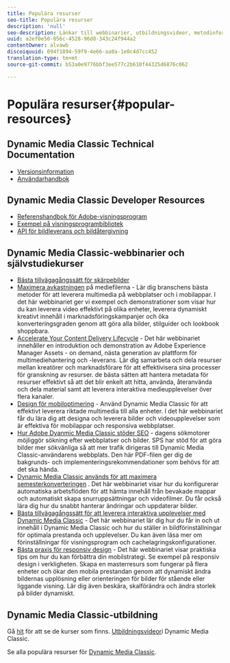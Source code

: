 ```yaml
---
title: Populära resurser
seo-title: Populära resurser
description: 'null'
seo-description: Länkar till webbinarier, utbildningsvideor, metodinformation och utvecklarresurser.
uuid: a2ef0e50-056c-4528-96d8-343c24f944a2
contentOwner: alvawb
discoiquuid: 094f1894-59f9-4e66-aa0a-1e0c4d7cc452
translation-type: tm+mt
source-git-commit: b53a0e9776bbf3ee577c2b610f44325d6876c062

---
```



# Populära resurser{#popular-resources}

## Dynamic Media Classic Technical Documentation

* [Versionsinformation](https://marketing.adobe.com/resources/help/en_US/s7/release_notes/index.html)
* [Användarhandbok](introduction.md)

## Dynamic Media Classic Developer Resources

* [Referenshandbok för Adobe-visningsprogram](https://marketing.adobe.com/resources/help/en_US/s7/viewers_ref/index.html)
* [Exempel på visningsprogrambibliotek](https://landing.adobe.com/en/na/dynamic-media/ctir-2755/live-demos.html)
* [API för bildleverans och bildåtergivning](https://marketing.adobe.com/resources/help/en_US/s7/is_ir_api/index.html)

## Dynamic Media Classic-webbinarier och självstudiekurser

* [Bästa tillvägagångssätt för skärpebilder](/help/assets/s7_sharpening_images.pdf)
* [Maximera avkastningen](https://adobecustomersuccess.adobeconnect.com/p5ar3hfrrec/?launcher=false&fcsContent=true&pbMode=normal&proto=true) på mediefilerna - Lär dig branschens bästa metoder för att leverera multimedia på webbplatser och i mobilappar. I det här webbinariet ger vi exempel och demonstrationer som visar hur du kan leverera video effektivt på olika enheter, leverera dynamiskt kreativt innehåll i marknadsföringskampanjer och öka konverteringsgraden genom att göra alla bilder, stilguider och lookbook shoppbara.
* [Accelerate Your Content Delivery Lifecycle](https://adobecustomersuccess.adobeconnect.com/p88ducm9pqv/) - Det här webbinariet innehåller en introduktion och demonstration av Adobe Experience Manager Assets - on demand, nästa generation av plattform för multimediehantering och -leverans. Lär dig samarbeta och dela resurser mellan kreatörer och marknadsförare för att effektivisera sina processer för granskning av resurser. de bästa sätten att hantera metadata för resurser effektivt så att det blir enkelt att hitta, använda, återanvända och dela material samt att leverera interaktiva medieupplevelser över flera kanaler.
* [Design för mobiloptimering](https://adobecustomersuccess.adobeconnect.com/p6oqd3wydif/?launcher=false&fcsContent=true&pbMode=normal&proto=true) - Använd Dynamic Media Classic för att effektivt leverera riktade multimedia till alla enheter. I det här webbinariet får du lära dig att designa och leverera bilder och videoupplevelser som är effektiva för mobilappar och responsiva webbplatser.
* [Hur Adobe Dyanmic Media Classic stöder SEO](/help/assets/s7_seo.pdf) - dagens sökmotorer möjliggör sökning efter webbplatser och bilder. SPS har stöd för att göra bilder mer sökvänliga så att mer trafik dirigeras till Dynamic Media Classic-användarens webbplats. Den här PDF-filen ger dig de bakgrunds- och implementeringsrekommendationer som behövs för att det ska hända.
* [Dynamic Media Classic används för att maximera semesterkonverteringen](https://adobecustomersuccess.adobeconnect.com/p32n1yr85c9/?proto=true) . Det här webbinariet visar hur du konfigurerar automatiska arbetsflöden för att hämta innehåll från bevakade mappar och automatiskt skapa snurruppsättningar och videofilmer. Du får också lära dig hur du snabbt hanterar ändringar och uppdaterar bilder.
* [Bästa tillvägagångssätt för att leverera interaktiva upplevelser med Dynamic Media Classic](https://seminars.adobeconnect.com/p7wb8ej3u6d/) - Det här webbinariet lär dig hur du får in och ut innehåll i Dynamic Media Classic och hur du ställer in bildförinställningar för optimala prestanda och upplevelser. Du kan även läsa mer om förinställningar för visningsprogram och cachelagringskonfigurationer.
* [Bästa praxis för responsiv design](https://offers.adobe.com/en/na/marketing/landings/_40458_responsive_design_live_on_demand_webinar.html) - Det här webbinariet visar praktiska tips om hur du kan förbättra din mobilstrategi. Se exempel på responsiv design i verkligheten. Skapa en masterresurs som fungerar på flera enheter och ökar den mobila prestandan genom att dynamiskt ändra bildernas upplösning eller orienteringen för bilder för stående eller liggande visning. Lär dig även beskära, skalförändra och ändra storlek på bilder dynamiskt.

## Dynamic Media Classic-utbildning

Gå [hit](https://training.adobe.com/training/courses.html#product=adobe-scene7) för att se de kurser som finns.
[Utbildningsvideor](https://marketing.adobe.com/resources/help/en_US/s7/training-videos/)i Dynamic Media Classic.

Se alla populära resurser för [Dynamic Media Classic](home.md).